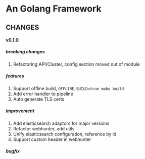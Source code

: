 # An Golang Framework #

## CHANGES


#### v0.1.0

##### breaking changes
1. Refactoring API/Cluster, config section moved out of module

##### features
1. Support offline build,  `OFFLINE_BUILD=true make build`
2. Add error handler to pipeline
3. Auto generate TLS certs

##### improvement
1. Add elasticsearch adaptors for major versions 
2. Refactor webhunter, add utils
3. Unify elasticsearch configuration, reference by id
4. Support custom header in webhunter

##### bugfix
